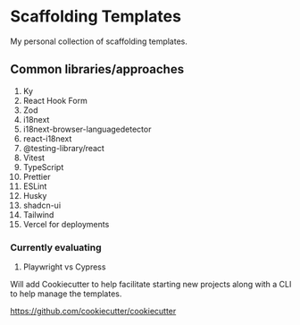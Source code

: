 # Scaffolding Templates

My personal collection of scaffolding templates.

## Common libraries/approaches

1. Ky
2. React Hook Form
3. Zod
4. i18next
5. i18next-browser-languagedetector
6. react-i18next
7. @testing-library/react
8. Vitest
9. TypeScript
10. Prettier
11. ESLint
12. Husky
13. shadcn-ui
14. Tailwind
15. Vercel for deployments

### Currently evaluating

1. Playwright vs Cypress

Will add Cookiecutter to help facilitate starting new projects along with a CLI to help manage the templates.

https://github.com/cookiecutter/cookiecutter